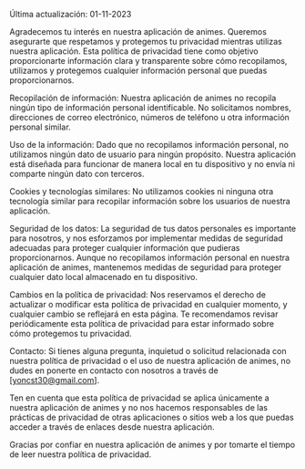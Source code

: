 Última actualización: 01-11-2023

Agradecemos tu interés en nuestra aplicación de animes. Queremos asegurarte que respetamos y
protegemos tu privacidad mientras utilizas nuestra aplicación. Esta política de privacidad tiene como
objetivo proporcionarte información clara y transparente sobre cómo recopilamos, utilizamos y
protegemos cualquier información personal que puedas proporcionarnos.

Recopilación de información:
Nuestra aplicación de animes no recopila ningún tipo de información personal identificable. No
solicitamos nombres, direcciones de correo electrónico, números de teléfono u otra información
personal similar.

Uso de la información:
Dado que no recopilamos información personal, no utilizamos ningún dato de usuario para ningún
propósito. Nuestra aplicación está diseñada para funcionar de manera local en tu dispositivo y no envía
ni comparte ningún dato con terceros.

Cookies y tecnologías similares:
No utilizamos cookies ni ninguna otra tecnología similar para recopilar información sobre los usuarios
de nuestra aplicación.

Seguridad de los datos:
La seguridad de tus datos personales es importante para nosotros, y nos esforzamos por implementar
medidas de seguridad adecuadas para proteger cualquier información que pudieras proporcionarnos.
Aunque no recopilamos información personal en nuestra aplicación de animes, mantenemos medidas de
seguridad para proteger cualquier dato local almacenado en tu dispositivo.

Cambios en la política de privacidad:
Nos reservamos el derecho de actualizar o modificar esta política de privacidad en cualquier momento,
y cualquier cambio se reflejará en esta página. Te recomendamos revisar periódicamente esta política
de privacidad para estar informado sobre cómo protegemos tu privacidad.

Contacto:
Si tienes alguna pregunta, inquietud o solicitud relacionada con nuestra política de privacidad o el uso
de nuestra aplicación de animes, no dudes en ponerte en contacto con nosotros a través de [yoncst30@gmail.com].

Ten en cuenta que esta política de privacidad se aplica únicamente a nuestra aplicación de animes y no
nos hacemos responsables de las prácticas de privacidad de otras aplicaciones o sitios web a los que
puedas acceder a través de enlaces desde nuestra aplicación.

Gracias por confiar en nuestra aplicación de animes y por tomarte el tiempo de leer nuestra política de
privacidad.
